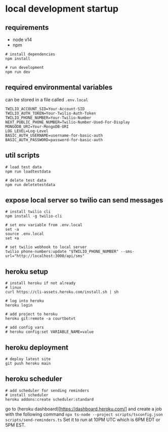 
# local development startup

## requirements

- node v14
- npm

```
# install dependencies
npm install

# run development
npm run dev
```

## required environmental variables

can be stored in a file called `.env.local`

```
TWILIO_ACCOUNT_SID=Your-Account-SID
TWILIO_AUTH_TOKEN=Your-Twilio-Auth-Token
TWILIO_PHONE_NUMBER=Your-Twilio-Number
NEXT_PUBLIC_PHONE_NUMBER=Twilio-Number-Used-For-Display
MONGODB_URI=Your-MongoDB-URI
LOG_LEVEL=Log-Level
BASIC_AUTH_USERNAME=username-for-basic-auth
BASIC_AUTH_PASSWORD=password-for-basic-auth
```

## util scripts

```
# load test data
npm run loadtestdata

# delete test data
npm run deletetestdata
```

## expose local server so twilio can send messages

```
# install twilio cli
npm install -g twilio-cli

# set env variable from .env.local
set -a
source .env.local
set +a

# set twilio webhook to local server
twilio phone-numbers:update "$TWILIO_PHONE_NUMBER" --sms-url="http://localhost:3000/api/sms"
```

## heroku setup

```
# install heroku if not already
# linux
curl https://cli-assets.heroku.com/install.sh | sh

# log into heroku
heroku login

# add project to heroku
heroku git:remote -a courtbotvt

# add config vars
# heroku config:set VARIABLE_NAME=value
```

## heroku deployment

```
# deploy latest site
git push heroku main
```

## heroku scheduler

```
# add scheduler for sending reminders
# install scheduler
heroku addons:create scheduler:standard
```

go to (heroku dashboard)[https://dashboard.heroku.com/] and create a job with the following command
`npx ts-node --project scripts/tsconfig.json scripts/send-reminders.ts`
Set it to run at 10PM UTC which is 6PM EDT or 5PM EST.

